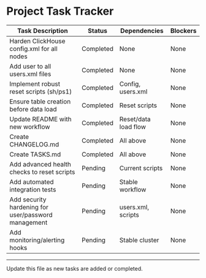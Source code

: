 # Project Task Tracker

| Task Description                                      | Status      | Dependencies         | Blockers         |
|------------------------------------------------------|-------------|----------------------|------------------|
| Harden ClickHouse config.xml for all nodes           | Completed   | None                 | None             |
| Add <default> user to all users.xml files            | Completed   | None                 | None             |
| Implement robust reset scripts (sh/ps1)              | Completed   | Config, users.xml    | None             |
| Ensure table creation before data load               | Completed   | Reset scripts        | None             |
| Update README with new workflow                      | Completed   | Reset/data load flow | None             |
| Create CHANGELOG.md                                  | Completed   | All above            | None             |
| Create TASKS.md                                      | Completed   | All above            | None             |
| Add advanced health checks to reset scripts          | Pending     | Current scripts      | None             |
| Add automated integration tests                      | Pending     | Stable workflow      | None             |
| Add security hardening for user/password management  | Pending     | users.xml, scripts   | None             |
| Add monitoring/alerting hooks                        | Pending     | Stable cluster       | None             |

---

Update this file as new tasks are added or completed. 